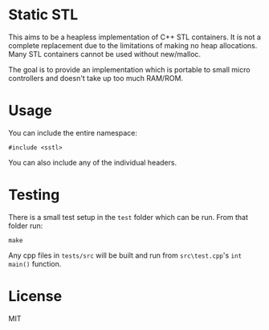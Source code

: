 # Static STL

This aims to be a heapless implementation of C++ STL containers. It is not a
complete replacement due to the limitations of making no heap allocations. Many
STL containers cannot be used without new/malloc.

The goal is to provide an implementation which is portable to small micro
controllers and doesn't take up too much RAM/ROM.

# Usage

You can include the entire namespace:

    #include <sstl>

You can also include any of the individual headers.

# Testing

There is a small test setup in the `test` folder which can be run. From that
folder run:

    make

Any cpp files in `tests/src` will be built and run from `src\test.cpp`'s `int main()`
function.

# License

MIT
